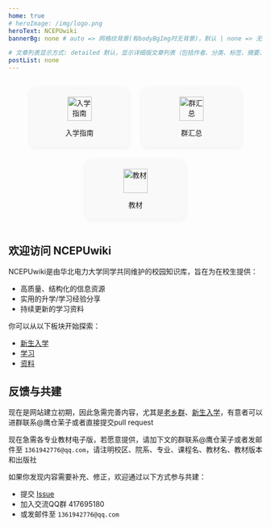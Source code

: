 ```yaml
---
home: true
# heroImage: /img/logo.png
heroText: NCEPUwiki
bannerBg: none # auto => 网格纹背景(有bodyBgImg时无背景)，默认 | none => 无 | '大图地址' | background: 自定义背景样式       提示：如发现文本颜色不适应你的背景时可以到palette.styl修改$bannerTextColor变量

# 文章列表显示方式: detailed 默认，显示详细版文章列表（包括作者、分类、标签、摘要、分页等）| simple => 显示简约版文章列表（仅标题和日期）| none 不显示文章列表
postList: none
---
```


<style>
.feature-grid {
  display: flex;
  flex-wrap: wrap;
  gap: 1.5rem;
  justify-content: center;
  padding: 1rem 0;
}

.feature-item {
  display: flex;
  flex-direction: column;
  align-items: center;
  width: 160px;
  text-align: center;
  padding: 1.2rem;
  border-radius: 12px;
  transition: all 0.3s ease;
  background-color: #f9f9f9;
  box-shadow: 0 2px 8px rgba(0, 0, 0, 0.06);
  text-decoration: none;
  color: inherit;
}

.feature-item:hover {
  transform: translateY(-5px) scale(1.03);
  box-shadow: 0 6px 20px rgba(0, 0, 0, 0.15);
  background-color: #ffffff;
}

.feature-item img {
  width: 48px;
  height: 48px;
  margin-bottom: 0.8rem;
  pointer-events: none;
}
</style>

<div class="feature-grid">
  <a class="feature-item" href="/categories/?category=%E6%96%B0%E7%94%9F">
    <img src="/img/school.svg" alt="入学指南">
    <div>入学指南</div>
  </a>
  <a class="feature-item" href="/categories/?category=群汇总">
    <img src="/img/group.svg" alt="群汇总">
    <div>群汇总</div>
  </a>
  <a class="feature-item" href="/categories/?category=教材">
    <img src="/img/book.png" alt="教材">
    <div>教材</div>
  </a>
</div>



## 欢迎访问 NCEPUwiki

NCEPUwiki是由华北电力大学同学共同维护的校园知识库，旨在为在校生提供：

- 高质量、结构化的信息资源  
- 实用的升学/学习经验分享  
- 持续更新的学习资料

你可以从以下板块开始探索：

- [新生入学](/categories/?category=%E6%96%B0%E7%94%9F)
- [学习](/pages/postgraduate-path/)
- [资料](/pages/learning-resources/)

## 反馈与共建

现在是网站建立初期，因此急需完善内容，尤其是[老乡群](/pages/fellowvillagers)、[新生入学](/pages/enterschool)，有意者可以进群联系@鹰仓茉子或者直接提交pull request

现在急需各专业教材电子版，若愿意提供，请加下文的群联系@鹰仓茉子或者发邮件至 `1361942776@qq.com`，请注明校区、院系、专业、课程名、教材名、教材版本和出版社

如果你发现内容需要补充、修正，欢迎通过以下方式参与共建：

- 提交 [Issue](https://github.com/NCEPUwiki/NCEPUwiki/issues)
- 加入交流QQ群 417695180
- 或发邮件至 `1361942776@qq.com`
